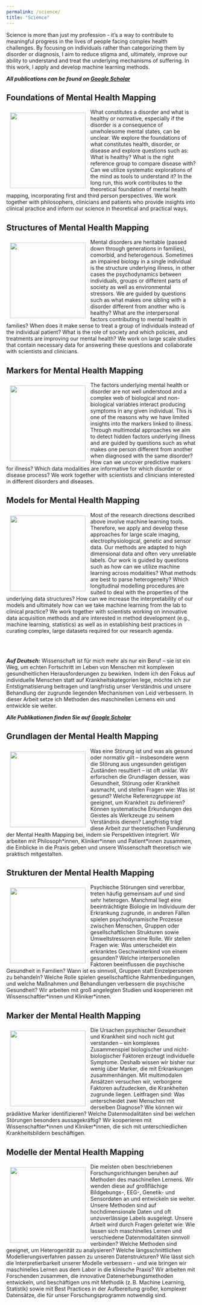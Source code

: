 ```yaml
---
permalink: /science/
title: "Science"
---
```


Science is more than just my profession - it’s a way to contribute to meaningful progress in the lives of people facing complex health challenges. By focusing on individuals rather than categorizing them by disorder or diagnosis, I aim to reduce stigma and, ultimately, improve our ability to understand and treat the underlying mechanisms of suffering. In this work, I apply and develop machine learning methods.

***All publications can be found on [Google Scholar](https://scholar.google.com/citations?user=KJaA3sEAAAAJ&hl=nl)***

## Foundations of Mental Health Mapping  
<img align="left" src="https://mhm-lab.github.io/images/foundations_of_mental_health_mapping.png" width="200 px" style="padding: 10px"> What constitutes a disorder and what is healthy or normative, especially if the disorder is a consequence of unwholesome mental states, can be unclear. We explore the foundations of what constitutes health, disorder, or disease and explore questions such as: What is healthy? What is the right reference group to compare disease with? Can we utilize systematic explorations of the mind as tools to understand it? In the long run, this work contributes to the theoretical foundation of mental health mapping, incorporating first and third person perspectives. We work together with philosophers, clinicians and patients who provide insights into clinical practice and inform our science in theoretical and practical ways.

## Structures of Mental Health Mapping
<img align="left" src="https://mhm-lab.github.io/images/structures_of_mental_health_mapping.png" width="200 px" style="padding: 10px"> Mental disorders are heritable (passed down through generations in families), comorbid, and heterogenous. Sometimes an impaired biology in a single individual is the structure underlying illness, in other cases the psychodynamics between individuals, groups or different parts of society as well as environmental stressors. We are guided by questions such as what makes one sibling with a disorder different from another who is healthy? What are the interpersonal factors contributing to mental health in families? When does it make sense to treat a group of individuals instead of the individual patient? What is the role of society and which policies, and treatments are improving our mental health? We work on large scale studies that contain necessary data for answering these questions and collaborate with scientists and clinicians.

## Markers for Mental Health Mapping
<img align="left" src="https://mhm-lab.github.io/images/markers_for_mental_health_mapping.png" width="200 px" style="padding: 10px"> The factors underlying mental health or disorder are not well understood and a complex web of biological and non-biological variables interact producing symptoms in any given individual. This is one of the reasons why we have limited insights into the markers linked to illness. Through multimodal approaches we aim to detect hidden factors underlying illness and are guided by questions such as what makes one person different from another when diagnosed with the same disorder? How can we uncover predictive markers for illness? Which data modalities are informative for which disorder or disease process? We work together with scientists and clinicians interested in different disorders and diseases.

## Models for Mental Health Mapping 
<img align="left" src="https://mhm-lab.github.io/images/models_for_mental_ health_mapping.png" width="200 px" style="padding: 10px"> Most of the research directions described above involve machine learning tools. Therefore, we apply and develop these approaches for large scale imaging, electrophysiological, genetic and sensor data. Our methods are adapted to high dimensional data and often very unreliable labels. Our work is guided by questions such as how can we utilize machine learning across modalities? What methods are best to parse heterogeneity? Which longitudinal modelling procedures are suited to deal with the properties of the underlying data structures? How can we increase the interpretability of our models and ultimately how can we take machine learning from the lab to clinical practice? We work together with scientists working on innovative data acquisition methods and are interested in method development (e.g., machine learning, statistics) as well as in establishing best practices in curating complex, large datasets required for our research agenda.

<br>
<br>

***Auf Deutsch:*** Wissenschaft ist für mich mehr als nur ein Beruf – sie ist ein Weg, um echten Fortschritt im Leben von Menschen mit komplexen gesundheitlichen Herausforderungen zu bewirken. Indem ich den Fokus auf individuelle Menschen statt auf Krankheitskategorien lege, möchte ich zur Entstigmatisierung beitragen und langfristig unser Verständnis und unsere Behandlung der zugrunde liegenden Mechanismen von Leid verbessern. In dieser Arbeit setze ich Methoden des maschinellen Lernens ein und entwickle sie weiter.

***Alle Publikationen finden Sie auf [Google Scholar](https://scholar.google.com/citations?user=KJaA3sEAAAAJ&hl=nl)***

## Grundlagen der Mental Health Mapping  
<img align="left" src="https://mhm-lab.github.io/images/foundations_of_mental_health_mapping.png" width="200 px" style="padding: 10px"> 
Was eine Störung ist und was als gesund oder normativ gilt – insbesondere wenn die Störung aus ungesunden geistigen Zuständen resultiert – ist oft unklar. Wir erforschen die Grundlagen dessen, was Gesundheit, Störung oder Krankheit ausmacht, und stellen Fragen wie: Was ist gesund? Welche Referenzgruppe ist geeignet, um Krankheit zu definieren? Können systematische Erkundungen des Geistes als Werkzeuge zu seinem Verständnis dienen? Langfristig trägt diese Arbeit zur theoretischen Fundierung der Mental Health Mapping bei, indem sie Perspektiven integriert. Wir arbeiten mit Philosoph*innen, Kliniker*innen und Patient*innen zusammen, die Einblicke in die Praxis geben und unsere Wissenschaft theoretisch wie praktisch mitgestalten.

## Strukturen der Mental Health Mapping  
<img align="left" src="https://mhm-lab.github.io/images/structures_of_mental_health_mapping.png" width="200 px" style="padding: 10px"> 
Psychische Störungen sind vererbbar, treten häufig gemeinsam auf und sind sehr heterogen. Manchmal liegt eine beeinträchtigte Biologie im Individuum der Erkrankung zugrunde, in anderen Fällen spielen psychodynamische Prozesse zwischen Menschen, Gruppen oder gesellschaftlichen Strukturen sowie Umweltstressoren eine Rolle. Wir stellen Fragen wie: Was unterscheidet ein erkranktes Geschwisterkind von einem gesunden? Welche interpersonellen Faktoren beeinflussen die psychische Gesundheit in Familien? Wann ist es sinnvoll, Gruppen statt Einzelpersonen zu behandeln? Welche Rolle spielen gesellschaftliche Rahmenbedingungen, und welche Maßnahmen und Behandlungen verbessern die psychische Gesundheit? Wir arbeiten mit groß angelegten Studien und kooperieren mit Wissenschaftler*innen und Kliniker*innen.

## Marker der Mental Health Mapping  
<img align="left" src="https://mhm-lab.github.io/images/markers_for_mental_health_mapping.png" width="200 px" style="padding: 10px"> 
Die Ursachen psychischer Gesundheit und Krankheit sind noch nicht gut verstanden – ein komplexes Zusammenspiel biologischer und nicht-biologischer Faktoren erzeugt individuelle Symptome. Deshalb wissen wir bisher nur wenig über Marker, die mit Erkrankungen zusammenhängen. Mit multimodalen Ansätzen versuchen wir, verborgene Faktoren aufzudecken, die Krankheiten zugrunde liegen. Leitfragen sind: Was unterscheidet zwei Menschen mit derselben Diagnose? Wie können wir prädiktive Marker identifizieren? Welche Datenmodalitäten sind bei welchen Störungen besonders aussagekräftig? Wir kooperieren mit Wissenschaftler*innen und Kliniker*innen, die sich mit unterschiedlichen Krankheitsbildern beschäftigen.

## Modelle der Mental Health Mapping  
<img align="left" src="https://mhm-lab.github.io/images/models_for_mental_ health_mapping.png" width="200 px" style="padding: 10px"> 
Die meisten oben beschriebenen Forschungsrichtungen beruhen auf Methoden des maschinellen Lernens. Wir wenden diese auf großflächige Bildgebungs-, EEG-, Genetik- und Sensordaten an und entwickeln sie weiter. Unsere Methoden sind auf hochdimensionale Daten und oft unzuverlässige Labels ausgelegt. Unsere Arbeit wird durch Fragen geleitet wie: Wie lassen sich maschinelles Lernen und verschiedene Datenmodalitäten sinnvoll verbinden? Welche Methoden sind geeignet, um Heterogenität zu analysieren? Welche längsschnittlichen Modellierungsverfahren passen zu unseren Datenstrukturen? Wie lässt sich die Interpretierbarkeit unserer Modelle verbessern - und wie bringen wir maschinelles Lernen aus dem Labor in die klinische Praxis? Wir arbeiten mit Forschenden zusammen, die innovative Datenerhebungsmethoden entwickeln, und beschäftigen uns mit Methodik (z. B. Machine Learning, Statistik) sowie mit Best Practices in der Aufbereitung großer, komplexer Datensätze, die für unser Forschungsprogramm notwendig sind.
